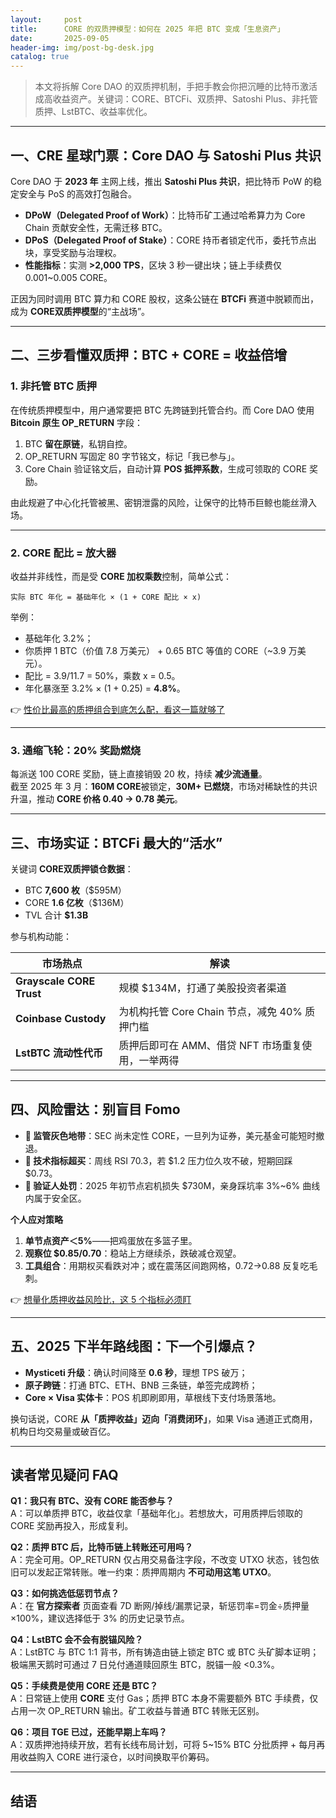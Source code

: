 ```yaml
---
layout:     post
title:      CORE 的双质押模型：如何在 2025 年把 BTC 变成「生息资产」
date:       2025-09-05
header-img: img/post-bg-desk.jpg
catalog: true
---
```


> 本文将拆解 Core DAO 的双质押机制，手把手教会你把沉睡的比特币激活成高收益资产。关键词：CORE、BTCFi、双质押、Satoshi Plus、非托管质押、LstBTC、收益率优化。

---

## 一、CRE 星球门票：Core DAO 与 Satoshi Plus 共识
Core DAO 于 **2023 年** 主网上线，推出 **Satoshi Plus 共识**，把比特币 PoW 的稳定安全与 PoS 的高效打包融合。

- **DPoW（Delegated Proof of Work）**：比特币矿工通过哈希算力为 Core Chain 贡献安全性，无需迁移 BTC。  
- **DPoS（Delegated Proof of Stake）**：CORE 持币者锁定代币，委托节点出块，享受奖励与治理权。  
- **性能指标**：实测 **>2,000 TPS**，区块 3 秒一键出块；链上手续费仅 0.001~0.005 CORE。

正因为同时调用 BTC 算力和 CORE 股权，这条公链在 **BTCFi** 赛道中脱颖而出，成为 **CORE双质押模型**的“主战场”。

---

## 二、三步看懂双质押：BTC + CORE = 收益倍增
### 1. 非托管 BTC 质押
在传统质押模型中，用户通常要把 BTC 先跨链到托管合约。而 Core DAO 使用 **Bitcoin 原生 OP_RETURN** 字段：

1. BTC **留在原链**，私钥自控。  
2. OP_RETURN 写固定 80 字节铭文，标记「我已参与」。  
3. Core Chain 验证铭文后，自动计算 **POS 抵押系数**，生成可领取的 CORE 奖励。

由此规避了中心化托管被黑、密钥泄露的风险，让保守的比特币巨鲸也能丝滑入场。

---

### 2. CORE 配比 = 放大器
收益并非线性，而是受 **CORE 加权乘数**控制，简单公式：

```
实际 BTC 年化 = 基础年化 × (1 + CORE 配比 × x)
```

举例：  
- 基础年化 3.2%；  
- 你质押 1 BTC（价值 7.8 万美元） + 0.65 BTC 等值的 CORE（~3.9 万美元）。  
- 配比 = 3.9/11.7 = 50%，乘数 x = 0.5。  
- 年化暴涨至 3.2% × (1 + 0.25) = **4.8%**。

👉 [性价比最高的质押组合到底怎么配，看这一篇就够了](https://okxdog.com/)

---

### 3. 通缩飞轮：20% 奖励燃烧
每派送 100 CORE 奖励，链上直接销毁 20 枚，持续 **减少流通量**。  
截至 2025 年 3 月：**160M CORE**被锁定，**30M+ 已燃烧**，市场对稀缺性的共识升温，推动 **CORE 价格 0.40 → 0.78 美元**。

---

## 三、市场实证：BTCFi 最大的“活水”
关键词 **CORE双质押锁仓数据**：  
- BTC **7,600 枚**（$595M）  
- CORE **1.6 亿枚**（$136M）  
- TVL 合计 **$1.3B**  

参与机构动能：

| 市场热点 | 解读 |
| --- | --- |
| **Grayscale CORE Trust** | 规模 $134M，打通了美股投资者渠道 |
| **Coinbase Custody** | 为机构托管 Core Chain 节点，减免 40% 质押门槛 |
| **LstBTC 流动性代币** | 质押后即可在 AMM、借贷 NFT 市场重复使用，一举两得 |

---

## 四、风险雷达：别盲目 Fomo
- **🚩 监管灰色地带**：SEC 尚未定性 CORE，一旦列为证券，美元基金可能短时撤退。  
- **🚩 技术指标超买**：周线 RSI 70.3，若 $1.2 压力位久攻不破，短期回踩 $0.73。  
- **🚩 验证人处罚**：2025 年初节点宕机损失 $730M，亲身踩坑率 3%~6% 曲线内属于安全区。

**个人应对策略**  
1. **单节点资产＜5%**——把鸡蛋放在多篮子里。  
2. **观察位 $0.85/0.70**：稳站上方继续杀，跌破减仓观望。  
3. **工具组合**：用期权买看跌对冲；或在震荡区间跑网格，0.72→0.88 反复吃毛刺。

👉 [想量化质押收益风险比，这 5 个指标必须盯](https://okxdog.com/)

---

## 五、2025 下半年路线图：下一个引爆点？
- **Mysticeti 升级**：确认时间降至 **0.6 秒**，理想 TPS 破万；  
- **原子跨链**：打通 BTC、ETH、BNB 三条链，单签完成跨桥；  
- **Core × Visa 实体卡**：POS 机即刷即用，草根线下支付场景落地。

换句话说，CORE **从「质押收益」迈向「消费闭环」**，如果 Visa 通道正式商用，机构日均交易量或破百亿。

---

## 读者常见疑问 FAQ

**Q1：我只有 BTC、没有 CORE 能否参与？**  
A：可以单质押 BTC，收益仅拿「基础年化」。若想放大，可用质押后领取的 CORE 奖励再投入，形成复利。

**Q2：质押 BTC 后，比特币链上转账还可用吗？**  
A：完全可用。OP_RETURN 仅占用交易备注字段，不改变 UTXO 状态，钱包依旧可以发起正常转账。唯一约束：质押周期内 **不可动用这笔 UTXO**。

**Q3：如何挑选低惩罚节点？**  
A：在 **官方探索者** 页面查看 7D 断网/掉线/漏票记录，斩惩罚率=罚金÷质押量×100%，建议选择低于 3% 的历史记录节点。

**Q4：LstBTC 会不会有脱锚风险？**  
A：LstBTC 与 BTC 1:1 背书，所有铸造由链上锁定 BTC 或 BTC 头矿脚本证明；极端黑天鹅时可通过 7 日兑付通道赎回原生 BTC，脱锚一般 <0.3%。

**Q5：手续费是使用 CORE 还是 BTC？**  
A：日常链上使用 **CORE** 支付 Gas；质押 BTC 本身不需要额外 BTC 手续费，仅占用一次 OP_RETURN 输出。矿工收益与普通 BTC 转账无区别。

**Q6：项目 TGE 已过，还能早期上车吗？**  
A：双质押池持续开放，若有长线布局计划，可将 5~15% BTC 分批质押 + 每月再用收益购入 CORE 进行滚仓，以时间换取平价筹码。

---

## 结语